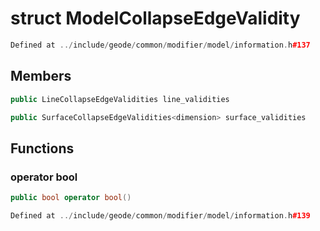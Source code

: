 # struct ModelCollapseEdgeValidity

```cpp
Defined at ../include/geode/common/modifier/model/information.h#137
```

## Members

```cpp
public LineCollapseEdgeValidities line_validities

```

```cpp
public SurfaceCollapseEdgeValidities<dimension> surface_validities

```



## Functions

### operator bool

```cpp
public bool operator bool()
```

```cpp
Defined at ../include/geode/common/modifier/model/information.h#139
```




